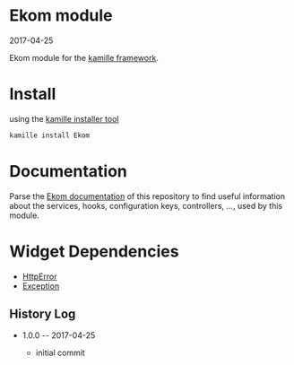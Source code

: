 Ekom module
=================
2017-04-25



Ekom module for the [kamille framework](https://github.com/lingtalfi/Kamille).




Install
===========
using the [kamille installer tool](https://github.com/lingtalfi/kamille-installer-tool)
```bash
kamille install Ekom
```


Documentation
==============
Parse the [Ekom documentation](https://github.com/KamilleModules/Ekom/tree/master/doc) of this repository to find useful information about the services, hooks, configuration keys, 
controllers, ..., used by this module.

 
 
 

Widget Dependencies
=========
- [HttpError](https://github.com/KamilleWidgets/HttpError)
- [Exception](https://github.com/KamilleWidgets/Exception)







History Log
------------------
    
- 1.0.0 -- 2017-04-25

    - initial commit